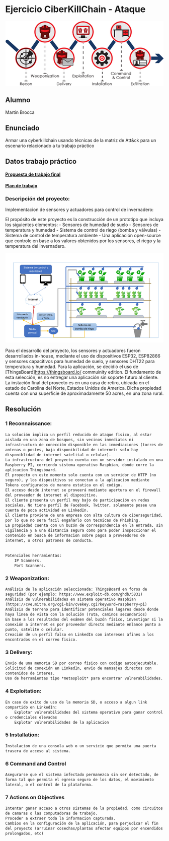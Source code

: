 # Ejercicio CiberKillChain - Ataque

![Ciberkill](../img/../../img/ciberkill.png)

## Alumno

Martin Brocca

## Enunciado

Armar una cyberkillchain usando técnicas de la matriz de Att&ck para un escenario relacionado a tu trabajo práctico


## Datos trabajo práctico

#### [Propuesta de trabajo final](https://docs.google.com/document/d/1sbXMk3ynrQVnPDheI14GM2cibfvLnz5RpoOarvGw55Y/edit?usp=share_link) <br>
#### [Plan de trabajo](https://drive.google.com/file/d/19m_MMk9k9c2oOyLUuq17myVeACkiVvn_/view?usp=share_link) <br>

### Descripción del proyecto:

Implementacion de sensores y actuadores para control de invernadero:

El propósito de este proyecto es la construcción de un prototipo que incluya los siguientes elementos:
    - Sensores de humedad de suelo
    - Sensores de temperatura y humedad
    - Sistema de control de riego (bomba y válvulas)
    - Sistema de control de temperatura ambiente
    - Una aplicación open-source que controle en base a los valores obtenidos por los sensores, el riego y la temperatura del invernadero.  <br>
  
![DiagramaDeBloques](../img/../../img/Fig2.png) <br>

Para el desarrollo del proyecto, los sensores y actuadores fueron desarrollados in-house, mediante el uso de dispositivos ESP32, ESP82866 y sensores capacitivos para humedad de suelo, y sensores DHT22 para temperatura y humedad.
Para la aplicación, se decidió el uso de [ThingsBoard]https://thingsboard.io/ commuinity edition. 
El fundamento de esta selección, es no entregar una aplicación sin soporte futuro al cliente.
La instación final del proyecto es en una casa de retiro, ubicada en el estado de Carolina del Norte, Estados Unidos de America. Dicha propiedad cuenta con una superficie de aproximadamente 50 acres, en una zona rural. 
## Resolución

### 1 Reconnaissance:
    La solución implica un perfil reducido de ataque fisico, al estar aislada en una zona de bosques, sin vecinos inmediatos ni infrastructura de conección disponible en las inmediaciones (torres de antenas o postes, baja disponibilidad de internet: solo hay disponiblidad de internet satelital o celular).
    La infrastructura del proyecto cuenta con un servidor instalado en una Raspberry PI, corriendo sistema operativo Raspbian, donde corre la aplicacion Thingsboard. 
    El proyecto en este momento solo cuenta con un servidor de HTTP (no seguro), y los dispositivos se conectan a la aplicacion mediante Tokens configurados de manera estatica en el codigo.
    El acceso desde internet se proveerá mediante apertura en el firewall del proveedor de internet al dispositivo.
    El cliente presenta un perfil muy bajo de participación en redes sociales. No tiene perfil de Facebook, Twitter, solamente posee una cuenta de poca actividad en LinkedIn.
    El cliente proviene de una empresa con alta cultura de ciberseguridad, por lo que no sera facil engañarlo con tecnicas de Phishing. 
    La propiedad cuenta con un buzón de correspondencia en la entrada, sin vigilancia y a una distancia segura como para poder inspeccionar el contenido en busca de informacion sobre pagos a proveedores de internet, u otros patrones de conducta. 
    

    Potenciales herramientas:
        IP Scanners.
        Port Scanners.


### 2 Weaponization:
    Análisis de la aplicación seleccionada: ThingsBoard en foros de seguridad (por ejemplo: https://www.exploit-db.com/ghdb/5831)
    Análisis de vulnerabilidades en sistema operativo Raspbian (https://cve.mitre.org/cgi-bin/cvekey.cgi?keyword=raspberry+pi)
    Análisis de terreno para identificar potenciales lugares desde donde haya linea de vista con la solución (ruta, caminos secundarios)
    En base a los resultados del exámen del buzón físico, investigar si la conexión a internet es por proveedor directo mediante enlance punto a punto, satelite o celular.
    Creación de un perfil falso en LinkedIn con intereses afines a los encontrados en el correo fisico.

### 3 Delivery:
    Envio de una memoria SD por correo fisico con codigo autoejecutable.
    Solicitud de conexión en LinkedIn, envio de mensajes directos con contenidos de interes.
    Uso de herramientas tipo *metasploit* para encontrar vulnerabilidades.

### 4 Exploitation:
    En caso de exito de uso de la memoria SD, o acceso a algun link compartido en LinkedIn:
        Explotar vulnerabilidades del sistema operativo para ganar control o credenciales elevadas
        Explotar vulnerabilidades de la aplicacion

### 5 Installation:
    Instalacion de una consola web o un servicio que permita una puerta trasera de acceso al sistema.
    

### 6 Command and Control
    Asegurarse que el sistema infectado permanezca sin ser detectado, de forma tal que permita el egreso seguro de los datos, el movimiento lateral, o el control de la plataforma.


### 7 Actions on Objectives
    Intentar ganar acceso a otros sistemas de la propiedad, como circuitos de camaras o las computadoras de trabajo.
    Proceder a extraer toda la informacion capturada.
    Cambios en la configuración de la aplicación, para perjudicar el fin del proyecto (arruinar cosechas/plantas afectar equipos por encendidos prolongados, etc)


